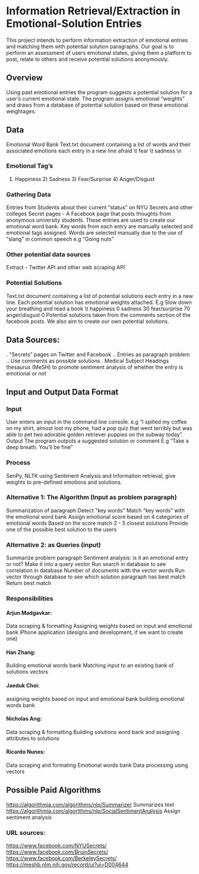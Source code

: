 # Information Retrieval/Extraction in Emotional-Solution Entries 

This project intends to perform information extraction of emotional entries and matching them with potential solution paragraphs. Our goal is to perform an assessment of users emotional states, giving them a platform to post, relate to others and receive potential solutions anonymously. 

## Overview
Using past emotional entries the program suggests a potential solution for a user’s current emotional state. The program assigns emotional “weights” and draws from a database of potential solution based on these emotional weightages.

##  Data
Emotional Word Bank
Text.txt document containing a list of words and their associated emotions each entry in a new line
afraid \t fear \t sadness \n
### Emotional Tag’s
1) Happiness 2) Sadness 3) Fear/Surprise 4) Anger/Disgust
### Gathering Data
Entries from Students about their current “status” on NYU Secrets and other colleges Secret pages - A Facebook page that posts thoughts from anonymous university students.
These entries are used to create our emotional word bank. Key words from each entry are manually selected and emotional tags assigned.
Words are selected manually due to the use of “slang” in common speech e.g “Going nuts”

### Other potential data sources
Extract - Twitter API and other web scraping API
### Potential Solutions
Text.txt document containing a list of potential solutions each entry in a new line. Each potential solution has emotional weights attached.
E.g Slow down your breathing and read a book \t happiness 0 sadness 30 fear/surprise 70 anger/disgust 0
Potential solutions taken from the comments section of the facebook posts. We also aim to create our own potential solutions.


## Data Sources:
. “Secrets” pages on Twitter and Facebook
..  Entries as paragraph problem
..  Use comments as possible solutions
. Medical Subject Headings thesaurus (MeSH) to promote sentiment analysis of whether the entry is emotional or not 

## Input and Output Data Format
### Input
User enters an input in the command line console. 
e.g “I spilled my coffee on my shirt, almost lost my phone, had a pop quiz that went terribly but was able to pet two adorable golden retriever puppies on the subway today”.
Output
The program outputs a suggested solution or comment
E.g “Take a deep breath. You’ll be fine”

### Process
SenPy, NLTK using Sentiment Analysis and Information retrieval, give weights to pre-defined emotions and solutions. 

### Alternative 1: The Algorithm (Input as problem paragraph)
Summarization of paragraph
Detect “key words”
Match “key words” with the emotional word bank 
Assign emotional score based on 4 categories of emotional words 
Based on the score match 2 - 5 closest solutions 
Provide one of the possible best solution to the users

### Alternative 2: as Queries (input)
Summarize problem paragraph
Sentiment analysis:  is it an emotional entry or not?
Make it into a query vector
Run search in database to see correlation in database
Number of documents with the vector words
Run vector through database to see which solution paragraph has best match
Return best match


### Responsibilities

#### Arjun Madgavkar:
Data scraping & formatting
Assigning weights based on input and emotional bank
iPhone application (designs and development, if we want to create one)
#### Han Zhang:
Building emotional words bank 
Matching input to an existing bank of solutions vectors
#### Jaeduk Choi: 
assigning weights based on input and emotional bank
building emotional words bank
#### Nicholas Ang:
Data scraping & formatting
Building solutions word bank and assigning attributes to solutions
#### Ricardo Nunes:
Data scraping and formating 
Emotional words bank
Data processing using vectors
	

## Possible Paid Algorithms
https://algorithmia.com/algorithms/nlp/Summarizer Summarizes text  
https://algorithmia.com/algorithms/nlp/SocialSentimentAnalysis Assign sentiment analysis 

### URL sources: 
https://www.facebook.com/NYUSecrets/
https://www.facebook.com/BruinSecrets/
https://www.facebook.com/BerkeleySecrets/
https://meshb.nlm.nih.gov/record/ui?ui=D004644 

